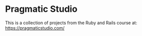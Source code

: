 # Pragmatic Studio
This is a collection of projects from the Ruby and Rails course at: https://pragmaticstudio.com/
